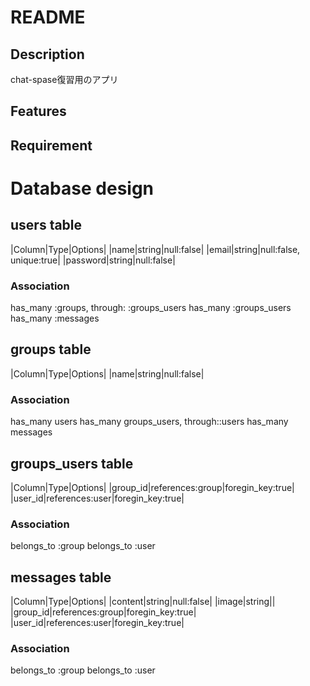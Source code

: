 # README
## Description
chat-spase復習用のアプリ
## Features
## Requirement

# Database design
## users table
|Column|Type|Options|
|name|string|null:false|
|email|string|null:false, unique:true|
|password|string|null:false|
### Association
has_many :groups, through: :groups_users
has_many :groups_users
has_many :messages

## groups table
|Column|Type|Options|
|name|string|null:false|
### Association
has_many users
has_many groups_users, through::users
has_many messages

## groups_users table
|Column|Type|Options|
|group_id|references:group|foregin_key:true|
|user_id|references:user|foregin_key:true|
### Association
belongs_to :group
belongs_to :user

## messages table
|Column|Type|Options|
|content|string|null:false|
|image|string||
|group_id|references:group|foregin_key:true|
|user_id|references:user|foregin_key:true|
### Association
belongs_to :group
belongs_to :user